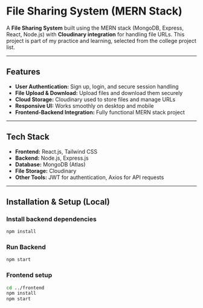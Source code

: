 # File Sharing System (MERN Stack)

A **File Sharing System** built using the MERN stack (MongoDB, Express, React, Node.js) with **Cloudinary integration** for handling file URLs. This project is part of my practice and learning, selected from the college project list.  

---

## Features

- **User Authentication:** Sign up, login, and secure session handling
- **File Upload & Download:** Upload files and download them securely
- **Cloud Storage:** Cloudinary used to store files and manage URLs
- **Responsive UI:** Works smoothly on desktop and mobile
- **Frontend-Backend Integration:** Fully functional MERN stack project

---

## Tech Stack

- **Frontend:** React.js, Tailwind CSS
- **Backend:** Node.js, Express.js
- **Database:** MongoDB (Atlas)
- **File Storage:** Cloudinary
- **Other Tools:** JWT for authentication, Axios for API requests

---

## Installation & Setup (Local)
### Install backend dependencies
```bash
npm install
```

### Run Backend
```bash
npm start
```

### Frontend setup
```bash
cd ../frontend
npm install
npm start
```



